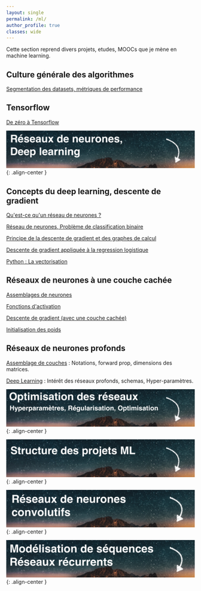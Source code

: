 ```yaml
---
layout: single
permalink: /ml/
author_profile: true
classes: wide
---
```


Cette section reprend divers projets, etudes, MOOCs que je mène en machine learning.

## Culture générale des algorithmes
[Segmentation des datasets, métriques de performance](https://alexpeterbec.github.io/metrics/scoring/algorithm-scoring/)

## Tensorflow
[De zéro à Tensorflow](https://alexpeterbec.github.io/definitions/tensorflow/tensors/tensorflow-theorie/)

![image](/assets/images/banners/deep-learning1.jpg){: .align-center }

## Concepts du deep learning, descente de gradient

[Qu'est-ce qu'un réseau de neurones ?](https://alexpeterbec.github.io/nn/nn-intro-dl/)

[Réseau de neurones, Problème de classification binaire](https://alexpeterbec.github.io/nn/logreg/nn-log-reg/)

[Principe de la descente de gradient et des graphes de calcul](https://alexpeterbec.github.io/ml/graph/algebre/nn-gradient-computation/)

[Descente de gradient appliquée à la regression logistique](https://alexpeterbec.github.io/ml/nn-gradient-applied/)

[Python : La vectorisation](https://alexpeterbec.github.io/ml/python/nn-vectorization/)

## Réseaux de neurones à une couche cachée

[Assemblages de neurones](https://alexpeterbec.github.io/neural/nets/shallow-network/)

[Fonctions d'activation](https://alexpeterbec.github.io/deep/learning/activation/shallow-activation-functions/)

[Descente de gradient (avec une couche cachée)](https://alexpeterbec.github.io/deep/learning/gradient/shallow-gradient-descent/)

[Initialisation des poids](https://alexpeterbec.github.io/deep/learning/weights/shallow-weight-init/)

## Réseaux de neurones profonds

[Assemblage de couches](https://alexpeterbec.github.io/deep-learning/deep-networks/) : Notations, forward prop, dimensions des matrices.

[Deep Learning](https://alexpeterbec.github.io/deep-learning/deep-representation/) : Intérêt des réseaux profonds, schemas, Hyper-paramètres.

![image](/assets/images/banners/deep-learning2.jpg){: .align-center }

![image](/assets/images/banners/deep-learning3.jpg){: .align-center }

![image](/assets/images/banners/deep-learning4.jpg){: .align-center }

![image](/assets/images/banners/deep-learning5.jpg){: .align-center }
